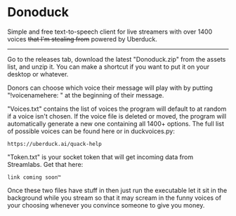 # Donoduck
Simple and free text-to-speech client for live streamers with over 1400 voices ~~that I'm stealing from~~ powered by Uberduck.


-----------------------------


Go to the releases tab, download the latest "Donoduck.zip" from the assets list, and unzip it. You can make a shortcut if you want to put it on your desktop or whatever.

Donors can choose which voice their message will play with by putting "!voicenamehere: " at the beginning of their message.

"Voices.txt" contains the list of voices the program will default to at random if a voice isn't chosen. If the voice file is deleted or moved, the program will automatically generate a new one containing all 1400+ options. The full list of possible voices can be found here or in duckvoices.py:

    https://uberduck.ai/quack-help
    
"Token.txt" is your socket token that will get incoming data from Streamlabs. Get that here:

    link coming soon™
    
Once these two files have stuff in then just run the executable let it sit in the background while you stream so that it may scream in the funny voices of your choosing whenever you convince someone to give you money.

